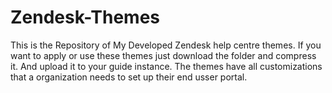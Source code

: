 # Zendesk-Themes
This is the Repository of My Developed Zendesk help centre themes.
If you want to apply or use these themes just download the folder and compress it. And upload it to your guide instance.
The themes have all customizations that a organization needs to set up their end usser portal.
